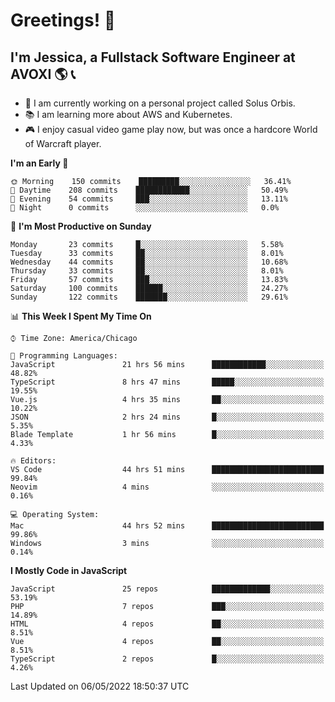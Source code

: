 # Greetings! 🧠

## I'm Jessica, a Fullstack Software Engineer at AVOXI 🌎 📞

- 🌟 I am currently working on a personal project called Solus Orbis.
- 📚 I am learning more about AWS and Kubernetes.
- 🎮 I enjoy casual video game play now, but was once a hardcore World of Warcraft player.

<!--START_SECTION:waka-->
**I'm an Early 🐤** 

```text
🌞 Morning    150 commits    █████████░░░░░░░░░░░░░░░░   36.41% 
🌆 Daytime    208 commits    ████████████░░░░░░░░░░░░░   50.49% 
🌃 Evening    54 commits     ███░░░░░░░░░░░░░░░░░░░░░░   13.11% 
🌙 Night      0 commits      ░░░░░░░░░░░░░░░░░░░░░░░░░   0.0%

```
📅 **I'm Most Productive on Sunday** 

```text
Monday       23 commits     █░░░░░░░░░░░░░░░░░░░░░░░░   5.58% 
Tuesday      33 commits     ██░░░░░░░░░░░░░░░░░░░░░░░   8.01% 
Wednesday    44 commits     ██░░░░░░░░░░░░░░░░░░░░░░░   10.68% 
Thursday     33 commits     ██░░░░░░░░░░░░░░░░░░░░░░░   8.01% 
Friday       57 commits     ███░░░░░░░░░░░░░░░░░░░░░░   13.83% 
Saturday     100 commits    ██████░░░░░░░░░░░░░░░░░░░   24.27% 
Sunday       122 commits    ███████░░░░░░░░░░░░░░░░░░   29.61%

```


📊 **This Week I Spent My Time On** 

```text
⌚︎ Time Zone: America/Chicago

💬 Programming Languages: 
JavaScript               21 hrs 56 mins      ████████████░░░░░░░░░░░░░   48.82% 
TypeScript               8 hrs 47 mins       █████░░░░░░░░░░░░░░░░░░░░   19.55% 
Vue.js                   4 hrs 35 mins       ██░░░░░░░░░░░░░░░░░░░░░░░   10.22% 
JSON                     2 hrs 24 mins       █░░░░░░░░░░░░░░░░░░░░░░░░   5.35% 
Blade Template           1 hr 56 mins        █░░░░░░░░░░░░░░░░░░░░░░░░   4.33%

🔥 Editors: 
VS Code                  44 hrs 51 mins      █████████████████████████   99.84% 
Neovim                   4 mins              ░░░░░░░░░░░░░░░░░░░░░░░░░   0.16%

💻 Operating System: 
Mac                      44 hrs 52 mins      █████████████████████████   99.86% 
Windows                  3 mins              ░░░░░░░░░░░░░░░░░░░░░░░░░   0.14%

```

**I Mostly Code in JavaScript** 

```text
JavaScript               25 repos            █████████████░░░░░░░░░░░░   53.19% 
PHP                      7 repos             ███░░░░░░░░░░░░░░░░░░░░░░   14.89% 
HTML                     4 repos             ██░░░░░░░░░░░░░░░░░░░░░░░   8.51% 
Vue                      4 repos             ██░░░░░░░░░░░░░░░░░░░░░░░   8.51% 
TypeScript               2 repos             █░░░░░░░░░░░░░░░░░░░░░░░░   4.26%

```



 Last Updated on 06/05/2022 18:50:37 UTC
<!--END_SECTION:waka-->

<!--
**jessikuh/jessikuh** is a ✨ _special_ ✨ repository because its `README.md` (this file) appears on your GitHub profile.

Here are some ideas to get you started:

- 🔭 I’m currently working on ...
- 🌱 I’m currently learning ...
- 👯 I’m looking to collaborate on ...
- 🤔 I’m looking for help with ...
- 💬 Ask me about ...
- 📫 How to reach me: ...
- 😄 Pronouns: ...
- ⚡ Fun fact: ...
-->
